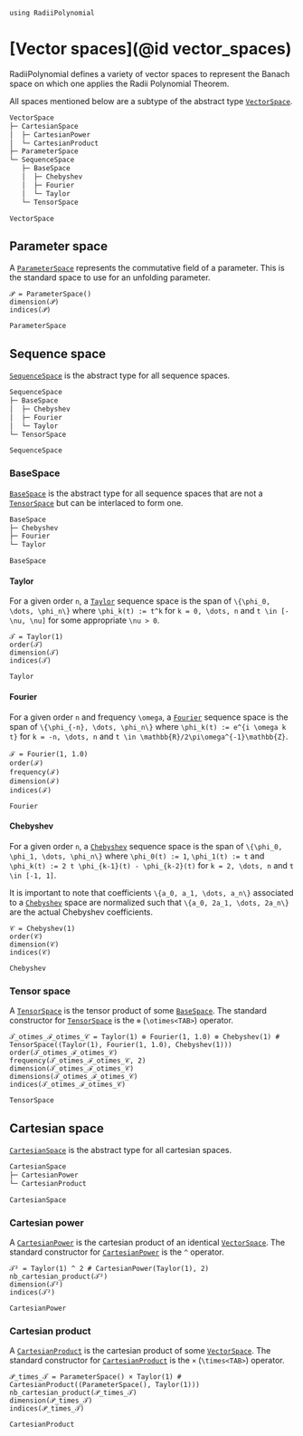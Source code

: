 ```@setup vector_spaces
using RadiiPolynomial
```

# [Vector spaces](@id vector_spaces)

RadiiPolynomial defines a variety of vector spaces to represent the Banach space on which one applies the Radii Polynomial Theorem.

All spaces mentioned below are a subtype of the abstract type [`VectorSpace`](@ref).

```julia
VectorSpace
├─ CartesianSpace
│  ├─ CartesianPower
│  └─ CartesianProduct
├─ ParameterSpace
└─ SequenceSpace
   ├─ BaseSpace
   │  ├─ Chebyshev
   │  ├─ Fourier
   │  └─ Taylor
   └─ TensorSpace
```

```@docs
VectorSpace
```

## Parameter space

A [`ParameterSpace`](@ref) represents the commutative field of a parameter. This is the standard space to use for an unfolding parameter.

```@repl vector_spaces
𝒫 = ParameterSpace()
dimension(𝒫)
indices(𝒫)
```

```@docs
ParameterSpace
```

## Sequence space

[`SequenceSpace`](@ref) is the abstract type for all sequence spaces.

```julia
SequenceSpace
├─ BaseSpace
│  ├─ Chebyshev
│  ├─ Fourier
│  └─ Taylor
└─ TensorSpace
```

```@docs
SequenceSpace
```

### BaseSpace

[`BaseSpace`](@ref) is the abstract type for all sequence spaces that are not a [`TensorSpace`](@ref) but can be interlaced to form one.

```julia
BaseSpace
├─ Chebyshev
├─ Fourier
└─ Taylor
```

```@docs
BaseSpace
```

#### Taylor

For a given order ``n``, a [`Taylor`](@ref) sequence space is the span of ``\{\phi_0, \dots, \phi_n\}`` where ``\phi_k(t) := t^k`` for ``k = 0, \dots, n`` and ``t \in [-\nu, \nu]`` for some appropriate ``\nu > 0``.

```@repl vector_spaces
𝒯 = Taylor(1)
order(𝒯)
dimension(𝒯)
indices(𝒯)
```

```@docs
Taylor
```

#### Fourier

For a given order ``n`` and frequency ``\omega``, a [`Fourier`](@ref) sequence space is the span of ``\{\phi_{-n}, \dots, \phi_n\}`` where ``\phi_k(t) := e^{i \omega k t}`` for ``k = -n, \dots, n`` and ``t \in \mathbb{R}/2\pi\omega^{-1}\mathbb{Z}``.

```@repl vector_spaces
ℱ = Fourier(1, 1.0)
order(ℱ)
frequency(ℱ)
dimension(ℱ)
indices(ℱ)
```

```@docs
Fourier
```

#### Chebyshev

For a given order ``n``, a [`Chebyshev`](@ref) sequence space is the span of ``\{\phi_0, \phi_1, \dots, \phi_n\}`` where ``\phi_0(t) := 1``, ``\phi_1(t) := t`` and ``\phi_k(t) := 2 t \phi_{k-1}(t) - \phi_{k-2}(t)`` for ``k = 2, \dots, n`` and ``t \in [-1, 1]``.

It is important to note that coefficients ``\{a_0, a_1, \dots, a_n\}`` associated to a [`Chebyshev`](@ref) space are normalized such that ``\{a_0, 2a_1, \dots, 2a_n\}`` are the actual Chebyshev coefficients.

```@repl vector_spaces
𝒞 = Chebyshev(1)
order(𝒞)
dimension(𝒞)
indices(𝒞)
```

```@docs
Chebyshev
```    

### Tensor space

A [`TensorSpace`](@ref) is the tensor product of some [`BaseSpace`](@ref). The standard constructor for [`TensorSpace`](@ref) is the `⊗` (`\otimes<TAB>`) operator.

```@repl vector_spaces
𝒯_otimes_ℱ_otimes_𝒞 = Taylor(1) ⊗ Fourier(1, 1.0) ⊗ Chebyshev(1) # TensorSpace((Taylor(1), Fourier(1, 1.0), Chebyshev(1)))
order(𝒯_otimes_ℱ_otimes_𝒞)
frequency(𝒯_otimes_ℱ_otimes_𝒞, 2)
dimension(𝒯_otimes_ℱ_otimes_𝒞)
dimensions(𝒯_otimes_ℱ_otimes_𝒞)
indices(𝒯_otimes_ℱ_otimes_𝒞)
```

```@docs
TensorSpace
```

## Cartesian space

[`CartesianSpace`](@ref) is the abstract type for all cartesian spaces.

```julia
CartesianSpace
├─ CartesianPower
└─ CartesianProduct
```

```@docs
CartesianSpace
```

### Cartesian power

A [`CartesianPower`](@ref) is the cartesian product of an identical [`VectorSpace`](@ref). The standard constructor for [`CartesianPower`](@ref) is the `^` operator.

```@repl vector_spaces
𝒯² = Taylor(1) ^ 2 # CartesianPower(Taylor(1), 2)
nb_cartesian_product(𝒯²)
dimension(𝒯²)
indices(𝒯²)
```

```@docs
CartesianPower
```

### Cartesian product

A [`CartesianProduct`](@ref) is the cartesian product of some [`VectorSpace`](@ref). The standard constructor for [`CartesianProduct`](@ref) is the `×` (`\times<TAB>`) operator.


```@repl vector_spaces
𝒫_times_𝒯 = ParameterSpace() × Taylor(1) # CartesianProduct((ParameterSpace(), Taylor(1)))
nb_cartesian_product(𝒫_times_𝒯)
dimension(𝒫_times_𝒯)
indices(𝒫_times_𝒯)
```

```@docs
CartesianProduct
```
